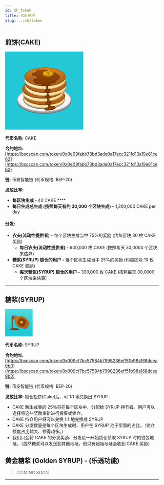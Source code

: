```yaml
---
id: zh_token
title: 代币经济
slug: ../zh/token
---
```


## 煎饼(CAKE)

![img](../static/img/pancake.png)

**代币名称:** CAKE

**合约地址:** [https://bscscan.com/token/0x0e09fabb73bd3ade0a17ecc321fd13a19e81ce82](https://bscscan.com/token/0x0e09fabb73bd3ade0a17ecc321fd13a19e81ce82)

**链:** 币安智能链 \(代币规格: BEP-20\)

**发放比率:**

- **每区块生成 -** 40 CAKE \*\*\*\*
- **每日生成总生成 \(按照每天有约 30,000 个区块生成\) -** 1,200,000 CAKE per day

#### **分发:**

- **农夫(流动性提供者) -** 每个区块生成当中 75%的奖励 \(约每区块 30 枚 CAKE 奖励\)
  - **每日农夫(流动性提供者) -** 900,000 枚 CAKE \(按照每天 30,0000 个区块来估算\)
- **糖浆(SYRUP) 锁仓的用户 -** 每个区块生成当中 25%的奖励 \(约每区块 10 枚 CAKE 奖励\)
  - **每天糖浆(SYRUP) 锁仓的用户 -** 300,000 枚 CAKE \(按照每天 30,0000 个区块来估算\)

---

## 糖浆(SYRUP)

![img](../static/img/syrup.png)

**代币名称:** SYRUP

**合约地址:** [https://bscscan.com/token/0x009cf7bc57584b7998236eff51b98a168dcea9b0](https://bscscan.com/token/0x009cf7bc57584b7998236eff51b98a168dcea9b0)

**链:** 币安智能链 \(代币规格: BEP-20\)

**发放比率:** 锁仓松饼(Cake)后、可 1:1 地兑换出 SYRUP..

- CAKE 新生成量的 25％将在每个区块中、分配给 SYRUP 持有者。用户可以选择将这些奖励重新进行投资或锁仓。
- CAKE 持仓用户将可以兑换 1:1 地兑换成 SYRUP
- CAKE 分发数量是每个区块生成时、用户在 SYRUP 池子里面的占比。（锁仓额度占比越大、领得越多。）
- 我们只会将 CAKE 的分发奖励、分发给一开始锁仓领取 SYRUP 时的钱包地址。（虽然糖浆可以发送到其他地址，但只有起始地址会收到 CAKE 奖励）

## 黄金糖浆 (Golden SYRUP) - (乐透功能)

> COMING SOON

---
